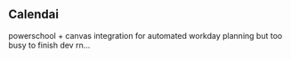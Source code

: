 ## Calendai
powerschool + canvas integration for automated workday planning
but too busy to finish dev rn...
